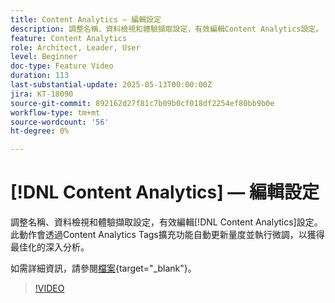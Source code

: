 ```yaml
---
title: Content Analytics — 編輯設定
description: 調整名稱、資料檢視和體驗擷取設定，有效編輯Content Analytics設定。
feature: Content Analytics
role: Architect, Leader, User
level: Beginner
doc-type: Feature Video
duration: 113
last-substantial-update: 2025-05-13T00:00:00Z
jira: KT-18090
source-git-commit: 892162d27f81c7b09b0cf018df2254ef80bb9b0e
workflow-type: tm+mt
source-wordcount: '56'
ht-degree: 0%

---
```


# [!DNL Content Analytics] — 編輯設定

調整名稱、資料檢視和體驗擷取設定，有效編輯[!DNL Content Analytics]設定。 此動作會透過Content Analytics Tags擴充功能自動更新量度並執行微調，以獲得最佳化的深入分析。

如需詳細資訊，請參閱[檔案](https://experienceleague.adobe.com/en/docs/analytics-platform/using/content-analytics/configuration/guided){target="_blank"}。

>[!VIDEO](https://video.tv.adobe.com/v/3458439/?learn=on&enablevpops)
